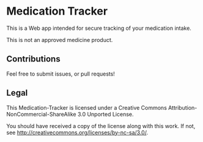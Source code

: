 # Medication Tracker

This is a Web app intended for secure tracking of your medication intake.

This is not an approved medicine product.

## Contributions

Feel free to submit issues, or pull requests!

## Legal

This Medication-Tracker is licensed under a Creative Commons Attribution-NonCommercial-ShareAlike 3.0 Unported License.

You should have received a copy of the license along with this work. If not, see http://creativecommons.org/licenses/by-nc-sa/3.0/.
